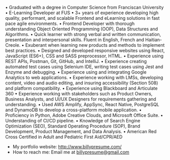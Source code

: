 •	Graduated with a degree in Computer Science from Franciscan University
•	E-Learning Developer at FUS
•	3+ years of experience developing high quality, performant, and scalable Frontend and eLearning 
        solutions in fast pace agile environments.
•	Frontend Developer with thorough understanding Object Oriented Programming (OOP), Data 
        Structures and Algorithms.
•	Quick learner with strong verbal and written communication, presentation and interpersonal skills. 
        Fluent in English, French and Haitian-Creole.
•      Exuberant when learning new products and methods to implement best practices.
•	Designed and developed responsive websites using React, JavaScript (ES6+), CSS and SASS 
        preprocessor, HTML.
•	Experience using REST APIs, Postman, Git, GitHub, and IntelliJ.
•	Experience creating automated test cases using Selenium IDE, writing test cases using Jest and 
        Enzyme and debugging.
•	Experience using and integrating Google Analytics to web applications.
•	Experience working with LMSs, developing content, video and audio editing, and insuring accessibility 
        (Section 508) and platform compatibility.
•	Experience using Blackboard and Articulate 360
•	Experience working with stakeholders such as Product Owners, Business Analysts, and UI/UX 
        Designers for requirements gathering and understanding.
•	Used AWS Amplify, AppSync, React Native, PostgreSQL and DynamoDB to develop a cross-platform 
        mobile application.
•	Proficiency in Python, Adobe Creative Clouds, and Microsoft Office Suite.
•	Understanding of CI/CD pipeline.
•	Knowledge of Search Engine Optimization (SEO), Standard Operating Procedure (SOP), Brand 
        Development, Product Management, and Data Analysis.
•	American Red Cross Certified in Adult and Pediatric First Aid/CPR/AED

- My portfolio website: http://www.billypresume.com/
- How to reach me: Email me at billypresume@gmail.com

<!---
Billy-Presume/Billy-Presume is a ✨ special ✨ repository because its `README.md` (this file) appears on your GitHub profile.
You can click the Preview link to take a look at your changes.
--->
